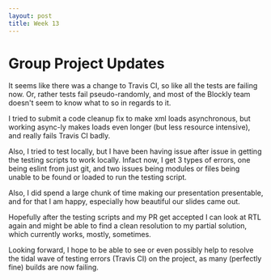 ```yaml
---
layout: post
title: Week 13
---
```


# Group Project Updates
It seems like there was a change to Travis CI, so like all the tests are failing now. Or, rather tests fail pseudo-randomly, and most of the Blockly team doesn't seem to know what to so in regards to it. 

I tried to submit a code cleanup fix to make xml loads asynchronous, but working async-ly makes loads even longer (but less resource intensive), and really fails Travis CI badly.

Also, I tried to test locally, but I have been having issue after issue in getting the testing scripts to work locally. Infact now, I get 3 types of errors, one being eslint from just git, and two issues being modules or files being unable to be found or loaded to run the testing script.

Also, I did spend a large chunk of time making our presentation presentable, and for that I am happy, especially how beautiful our slides came out. 

Hopefully after the testing scripts and my PR get accepted I can look at RTL again and might be able to find a clean resolution to my partial solution, which currently works, mostly, sometimes.

Looking forward, I hope to be able to see or even possibly help to resolve the tidal wave of testing errors (Travis CI) on the project, as many (perfectly fine) builds are now failing.
